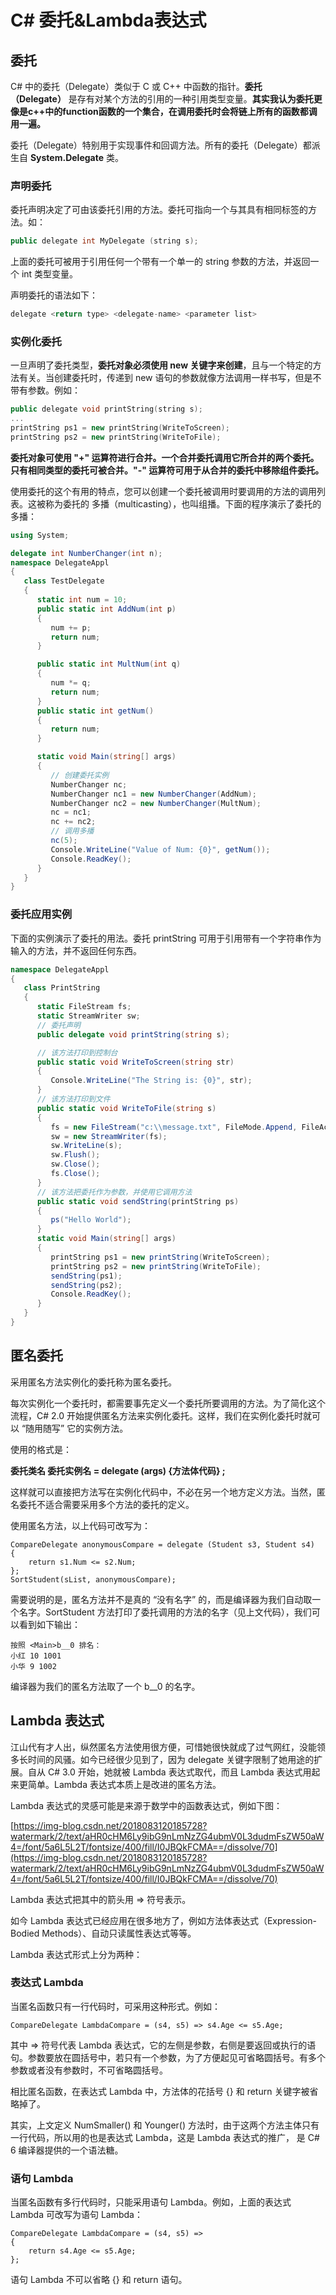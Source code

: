 # C# 委托&Lambda表达式

## 委托

C# 中的委托（Delegate）类似于 C 或 C++ 中函数的指针。**委托（Delegate）** 是存有对某个方法的引用的一种引用类型变量。**其实我认为委托更像是c++中的function函数的一个集合，在调用委托时会将链上所有的函数都调用一遍。**

委托（Delegate）特别用于实现事件和回调方法。所有的委托（Delegate）都派生自 **System.Delegate** 类。

### 声明委托

委托声明决定了可由该委托引用的方法。委托可指向一个与其具有相同标签的方法。如：

```cpp
public delegate int MyDelegate (string s);
```

上面的委托可被用于引用任何一个带有一个单一的 string 参数的方法，并返回一个 int 类型变量。

声明委托的语法如下：

```cpp
delegate <return type> <delegate-name> <parameter list>
```

### 实例化委托

一旦声明了委托类型，**委托对象必须使用 new 关键字来创建**，且与一个特定的方法有关。当创建委托时，传递到 new 语句的参数就像方法调用一样书写，但是不带有参数。例如：

```cpp
public delegate void printString(string s);
...
printString ps1 = new printString(WriteToScreen);
printString ps2 = new printString(WriteToFile);
```

**委托对象可使用 "+" 运算符进行合并。一个合并委托调用它所合并的两个委托。只有相同类型的委托可被合并。"-" 运算符可用于从合并的委托中移除组件委托。**

使用委托的这个有用的特点，您可以创建一个委托被调用时要调用的方法的调用列表。这被称为委托的 多播（multicasting），也叫组播。下面的程序演示了委托的多播：

```csharp
using System;

delegate int NumberChanger(int n);
namespace DelegateAppl
{
   class TestDelegate
   {
      static int num = 10;
      public static int AddNum(int p)
      {
         num += p;
         return num;
      }

      public static int MultNum(int q)
      {
         num *= q;
         return num;
      }
      public static int getNum()
      {
         return num;
      }

      static void Main(string[] args)
      {
         // 创建委托实例
         NumberChanger nc;
         NumberChanger nc1 = new NumberChanger(AddNum);
         NumberChanger nc2 = new NumberChanger(MultNum);
         nc = nc1;
         nc += nc2;
         // 调用多播
         nc(5);
         Console.WriteLine("Value of Num: {0}", getNum());
         Console.ReadKey();
      }
   }
}
```

### 委托应用实例

下面的实例演示了委托的用法。委托 printString 可用于引用带有一个字符串作为输入的方法，并不返回任何东西。

```csharp
namespace DelegateAppl
{
   class PrintString
   {
      static FileStream fs;
      static StreamWriter sw;
      // 委托声明
      public delegate void printString(string s);

      // 该方法打印到控制台
      public static void WriteToScreen(string str)
      {
         Console.WriteLine("The String is: {0}", str);
      }
      // 该方法打印到文件
      public static void WriteToFile(string s)
      {
         fs = new FileStream("c:\\message.txt", FileMode.Append, FileAccess.Write);
         sw = new StreamWriter(fs);
         sw.WriteLine(s);
         sw.Flush();
         sw.Close();
         fs.Close();
      }
      // 该方法把委托作为参数，并使用它调用方法
      public static void sendString(printString ps)
      {
         ps("Hello World");
      }
      static void Main(string[] args)
      {
         printString ps1 = new printString(WriteToScreen);
         printString ps2 = new printString(WriteToFile);
         sendString(ps1);
         sendString(ps2);
         Console.ReadKey();
      }
   }
}
```

## **匿名委托**

采用匿名方法实例化的委托称为匿名委托。

每次实例化一个委托时，都需要事先定义一个委托所要调用的方法。为了简化这个流程，C# 2.0 开始提供匿名方法来实例化委托。这样，我们在实例化委托时就可以 “随用随写” 它的实例方法。

使用的格式是：

**委托类名 委托实例名 = delegate (args) {方法体代码} ;**

这样就可以直接把方法写在实例化代码中，不必在另一个地方定义方法。当然，匿名委托不适合需要采用多个方法的委托的定义。

使用匿名方法，以上代码可改写为：

```
CompareDelegate anonymousCompare = delegate (Student s3, Student s4)
{
    return s1.Num <= s2.Num;
};
SortStudent(sList, anonymousCompare);
```

需要说明的是，匿名方法并不是真的 “没有名字” 的，而是编译器为我们自动取一个名字。SortStudent 方法打印了委托调用的方法的名字（见上文代码），我们可以看到如下输出：

```
按照 <Main>b__0 排名：
小红 10 1001
小华 9 1002
```

编译器为我们的匿名方法取了一个 b__0 的名字。

## **Lambda 表达式**

江山代有才人出，纵然匿名方法使用很方便，可惜她很快就成了过气网红，没能领多长时间的风骚。如今已经很少见到了，因为 delegate 关键字限制了她用途的扩展。自从 C# 3.0 开始，她就被 Lambda 表达式取代，而且 Lambda 表达式用起来更简单。Lambda 表达式本质上是改进的匿名方法。

Lambda 表达式的灵感可能是来源于数学中的函数表达式，例如下图：

[https://img-blog.csdn.net/2018083120185728?watermark/2/text/aHR0cHM6Ly9ibG9nLmNzZG4ubmV0L3dudmFsZW50aW4=/font/5a6L5L2T/fontsize/400/fill/I0JBQkFCMA==/dissolve/70](https://img-blog.csdn.net/2018083120185728?watermark/2/text/aHR0cHM6Ly9ibG9nLmNzZG4ubmV0L3dudmFsZW50aW4=/font/5a6L5L2T/fontsize/400/fill/I0JBQkFCMA==/dissolve/70)

Lambda 表达式把其中的箭头用 => 符号表示。

如今 Lambda 表达式已经应用在很多地方了，例如方法体表达式（Expression-Bodied Methods）、自动只读属性表达式等等。

Lambda 表达式形式上分为两种：

### **表达式 Lambda**

当匿名函数只有一行代码时，可采用这种形式。例如：

```
CompareDelegate LambdaCompare = (s4, s5) => s4.Age <= s5.Age;

```

其中 => 符号代表 Lambda 表达式，它的左侧是参数，右侧是要返回或执行的语句。参数要放在圆括号中，若只有一个参数，为了方便起见可省略圆括号。有多个参数或者没有参数时，不可省略圆括号。

相比匿名函数，在表达式 Lambda 中，方法体的花括号 {} 和 return 关键字被省略掉了。

其实，上文定义 NumSmaller() 和 Younger() 方法时，由于这两个方法主体只有一行代码，所以用的也是表达式 Lambda，这是 Lambda 表达式的推广， 是 C# 6 编译器提供的一个语法糖。

### **语句 Lambda**

当匿名函数有多行代码时，只能采用语句 Lambda。例如，上面的表达式 Lambda 可改写为语句 Lambda：

```
CompareDelegate LambdaCompare = (s4, s5) =>
{
    return s4.Age <= s5.Age;
};
```

语句 Lambda 不可以省略 {} 和 return 语句。